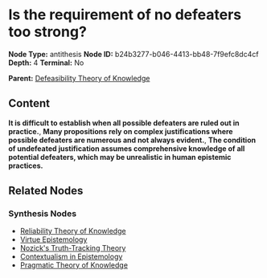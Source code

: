 # Is the requirement of no defeaters too strong?

**Node Type:** antithesis
**Node ID:** b24b3277-b046-4413-bb48-7f9efc8dc4cf
**Depth:** 4
**Terminal:** No

**Parent:** [Defeasibility Theory of Knowledge](defeasibility-theory-of-knowledge-synthesis-9076844c-1dd6-42a9-ade6-2bd5fa8fa542.md)

## Content

**It is difficult to establish when all possible defeaters are ruled out in practice.**, **Many propositions rely on complex justifications where possible defeaters are numerous and not always evident.**, **The condition of undefeated justification assumes comprehensive knowledge of all potential defeaters, which may be unrealistic in human epistemic practices.**

## Related Nodes

### Synthesis Nodes

- [Reliability Theory of Knowledge](reliability-theory-of-knowledge-synthesis-0af125e1-13b9-473c-a0dd-07cbce35313e.md)
- [Virtue Epistemology](virtue-epistemology-synthesis-daf4f9fc-fd5c-4461-ab4d-9dd06bf1781c.md)
- [Nozick's Truth-Tracking Theory](nozicks-truth-tracking-theory-synthesis-3a38e247-6bff-40e3-b681-b3b1fbf87e98.md)
- [Contextualism in Epistemology](contextualism-in-epistemology-synthesis-8e5c170f-8f9d-4b03-bb4c-ae38f8aeb2f6.md)
- [Pragmatic Theory of Knowledge](pragmatic-theory-of-knowledge-synthesis-1816f865-7511-466b-8fd9-826fa6d45b00.md)
